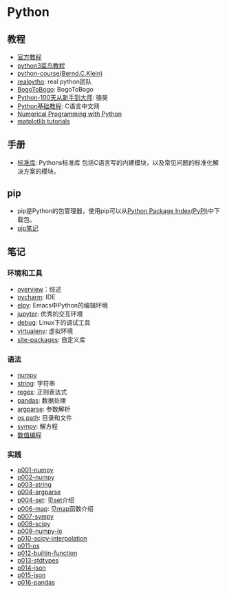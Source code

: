 # Python

## 教程 

- [官方教程](https://docs.python.org/zh-cn/3/tutorial/)
- [python3菜鸟教程](http://www.runoob.com/python3/python3-tutorial.html)
- [python-course(Bernd.C.Klein)](https://www.python-course.eu/index.php) 
- [realpytho](https://realpython.com): real python团队
- [BogoToBogo](https://www.bogotobogo.com/python/pytut.php): BogoToBogo
- [Python-100天从新手到大师](https://github.com/jackfrued/Python-100-Days): 骆昊
- [Python基础教程](http://c.biancheng.net/python/): C语言中文网
- [Numerical Programming with Python](https://www.python-course.eu/numerical_programming_with_python.php)
- [matplotlib tutorials](https://matplotlib.org/tutorials/introductory/usage.html#sphx-glr-tutorials-introductory-usage-py)
  
## 手册

- [标准库](https://docs.python.org/3/library/index.html): Pythons标准库
  包括C语言写的内建模块，以及常见问题的标准化解决方案的模块。
  
## pip

- pip是Python的包管理器，使用pip可以从[Python Package Index(PyPI)](pypi.org)中下载包。
- [pip笔记](./doc/pip.md)

## 笔记 

### 环境和工具

- [overview](./doc/overview.md)：综述
- [pycharm](./doc/pycharm.org): IDE
- [elpy](./doc/elpy.md): Emacs中Python的编辑环境
- [jupyter](./doc/jupyter.org): 优秀的交互环境
- [debug](./doc/debug.org): Linux下的调试工具
- [virtualenv](./doc/virtualenv.org): 虚拟环境
- [site-packages](./doc/site-packages.md): 自定义库

### 语法

- [numpy](./doc/numpy.md)
- [string](./doc/string.org): 字符串
- [regex](./doc/regex.org): 正则表达式 
- [pandas](./doc/pandas.md): 数据处理
- [argparse](./doc/argparse.org): 参数解析
- [os.path](./doc/os-path.org): 目录和文件
- [sympy](./doc/sympy.org): 解方程
- [数值编程](./doc/numericalprogram.md)

### 实践

- [p001-numpy](./practice/p001-numpy.py)
- [p002-numpy](./practice/p002-numpy.py)
- [p003-string](./practice/p003-string.py)
- [p004-argparse](./practice/p004-argparse.py)
- [p004-set](./practice/p005-set.py): 见[set](https://www.programiz.com/python-programming/set)介绍
- [p006-map](./practice/p006-map.py): 见[map](https://www.geeksforgeeks.org/python-map-function/)函数介绍
- [p007-sympy](./practice/p007-sympy.py)
- [p008-scipy](./practice/p008-scipy.py)
- [p009-numpy-io](./practice/p009-numpy-io.py)
- [p010-scipy-interpolation](./practice/p010-scipy-interpolation.py)
- [p011-os](./practice/p011-os.py)
- [p012-builtin-function](./practice/p012-builtin-function.py)
- [p013-stdtypes](./practice/p013-stdtypes.py)
- [p014-json](./practice/p014-json.py)
- [p015-json](./practice/p015-nestlist.py)
- [p016-pandas](./practice/p016-pandas.py)
    